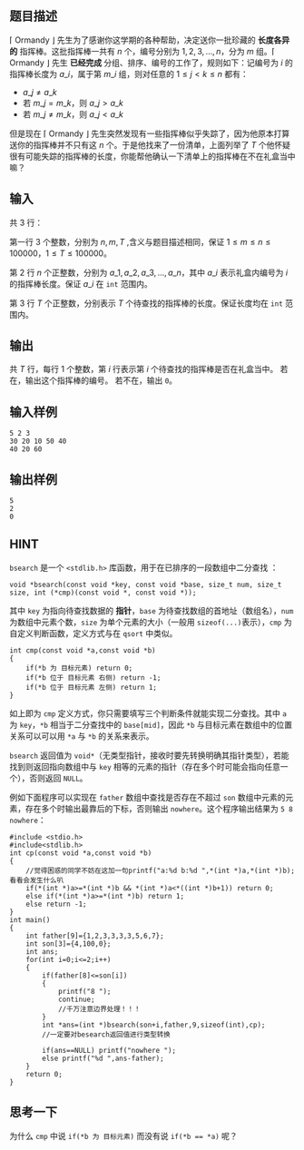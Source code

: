 ## 题目描述

$\lceil$ Ormandy $\rfloor$ 先生为了感谢你这学期的各种帮助，决定送你一批珍藏的 **长度各异的** 指挥棒。这批指挥棒一共有 $n$ 个，编号分别为 $1,2,3,\dots,n$，分为 $m$ 组。$\lceil$ Ormandy $\rfloor$ 先生 **已经完成** 分组、排序、编号的工作了，规则如下：记编号为 $i$ 的指挥棒长度为 $a\_i$，属于第 $m\_i$ 组，则对任意的 $1 \le j \lt k \le n$ 都有：

* $a\_j \ne a\_k$ 
* 若 $m\_j = m\_k$，则 $a\_j \gt a\_k$
* 若 $m\_j \neq m\_k$，则 $a\_j \lt a\_k$

但是现在 $\lceil$ Ormandy $\rfloor$ 先生突然发现有一些指挥棒似乎失踪了，因为他原本打算送你的指挥棒并不只有这 $n$ 个。于是他找来了一份清单，上面列举了 $T$ 个他怀疑很有可能失踪的指挥棒的长度，你能帮他确认一下清单上的指挥棒在不在礼盒当中嘛？

## 输入

共 $3$ 行：

第一行 $3$ 个整数，分别为 $n,m,T$ ,含义与题目描述相同，保证 $1 \le m \le n \le 100000$，$1 \le T \le 100000$。

第 $2$ 行 $n$ 个正整数，分别为 $a\_1,a\_2,a\_3,\dots,a\_n$，其中 $a\_i$ 表示礼盒内编号为 $i$ 的指挥棒长度。保证 $a\_i$ 在 `int` 范围内。

第 $3$ 行 $T$ 个正整数，分别表示 $T$ 个待查找的指挥棒的长度。保证长度均在 `int` 范围内。

## 输出

共 $T$ 行，每行 $1$ 个整数，第 $i$ 行表示第 $i$ 个待查找的指挥棒是否在礼盒当中。
若在，输出这个指挥棒的编号。
若不在，输出 `0`。

## 输入样例 

    5 2 3
    30 20 10 50 40
    40 20 60


## 输出样例 

    5
    2
    0


## HINT

`bsearch` 是一个 `<stdlib.h>` 库函数，用于在已排序的一段数组中二分查找 ：


    void *bsearch(const void *key, const void *base, size_t num, size_t size, int (*cmp)(const void *, const void *)); 

其中 `key` 为指向待查找数据的 **指针**，`base` 为待查找数组的首地址（数组名），`num` 为数组中元素个数，`size` 为单个元素的大小（一般用 `sizeof(...)`表示），`cmp` 为自定义判断函数，定义方式与在 `qsort` 中类似。

    int cmp(const void *a,const void *b)  
    {
        if(*b 为 目标元素) return 0;  
        if(*b 位于 目标元素 右侧) return -1;  
        if(*b 位于 目标元素 左侧) return 1;
    }

如上即为 `cmp` 定义方式，你只需要填写三个判断条件就能实现二分查找。其中 `a` 为 `key`，`*b` 相当于二分查找中的 `base[mid]`，因此 `*b` 与目标元素在数组中的位置关系可以可以用 `*a` 与 `*b` 的关系来表示。

`bsearch` 返回值为 `void*`（无类型指针，接收时要先转换明确其指针类型），若能找到则返回指向数组中与 `key` 相等的元素的指针（存在多个时可能会指向任意一个），否则返回 `NULL`。

例如下面程序可以实现在 `father` 数组中查找是否存在不超过 `son` 数组中元素的元素，存在多个时输出最靠后的下标，否则输出 `nowhere`。这个程序输出结果为 `5 8 nowhere`：


    #include <stdio.h>
    #include<stdlib.h>
    int cp(const void *a,const void *b)
    {
        //觉得困惑的同学不妨在这加一句printf("a:%d b:%d ",*(int *)a,*(int *)b);看看会发生什么叭
        if(*(int *)a>=*(int *)b && *(int *)a<*((int *)b+1)) return 0;
        else if(*(int *)a>=*(int *)b) return 1;
        else return -1;
    }
    int main()
    {
	    int father[9]={1,2,3,3,3,3,5,6,7};
	    int son[3]={4,100,0};
	    int ans;
	    for(int i=0;i<=2;i++)
        {
            if(father[8]<=son[i])
            {
                printf("8 ");
                continue;
                //千万注意边界处理！！！
            }
            int *ans=(int *)bsearch(son+i,father,9,sizeof(int),cp);
            //一定要对besearch返回值进行类型转换

            if(ans==NULL) printf("nowhere ");
            else printf("%d ",ans-father);
        }
	    return 0;
    }


## 思考一下

为什么 `cmp` 中说 `if(*b 为 目标元素)` 而没有说 `if(*b == *a)` 呢？